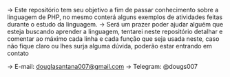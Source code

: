 -> Este repositório tem seu objetivo a fim de passar conhecimento sobre a linguagem de PHP, no mesmo conterá alguns exemplos de atividades feitas durante o estudo da linguagem.
 -> Será um prazer poder ajudar alguém que esteja buscando aprender a linguagem, tentarei neste repositório detalhar e comentar ao máximo cada linha e cada função que seja usada neste, caso não fique claro ou lhes surja alguma dúvida, poderão estar entrando em contato

-> E-mail: douglasantana007@gmail.com
-> Telegram: @dougs007 

